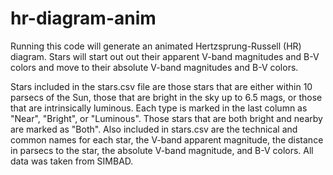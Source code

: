 # hr-diagram-anim
Running this code will generate an animated Hertzsprung-Russell (HR) diagram. Stars will start out out their apparent V-band magnitudes and B-V colors and move to their absolute V-band magnitudes and B-V colors. 

Stars included in the stars.csv file are those stars that are either within 10 parsecs of the Sun, those that are bright in the sky up to 6.5 mags, or those that are intrinsically luminous. Each type is marked in the last column as "Near", "Bright", or "Luminous". Those stars that are both bright and nearby are marked as "Both". Also included in stars.csv are the technical and common names for each star, the V-band apparent magnitude, the distance in parsecs to the star, the absolute V-band magnitude, and B-V colors. All data was taken from SIMBAD. 
